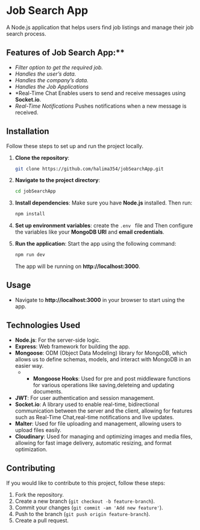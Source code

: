 # Job Search App

A Node.js application that helps users find job listings and manage their job search process.

## Features of Job Search App:**

- *Filter option to get the required job.*
- *Handles the user’s data.*
- *Handles the company’s data.*
- *Handles the Job Applications*
- *Real-Time Chat Enables users to send and receive messages using **Socket.io**.
- *Real-Time Notifications* Pushes notifications when a new message is received.


## Installation

Follow these steps to set up and run the project locally.

1. **Clone the repository**:
    ```bash
    git clone https://github.com/halima354/jobSearchApp.git
    ```

2. **Navigate to the project directory**:
    ```bash
    cd jobSearchApp
    ```

3. **Install dependencies**:
    Make sure you have **Node.js** installed. Then run:
    ```bash
    npm install
    ```

4. **Set up environment variables**:
    create the `.env ` file and Then configure the variables like your **MongoDB URI** and **email credentials**.

5. **Run the application**:
    Start the app using the following command:
    ```bash
    npm run dev
    ```

    The app will be running on **http://localhost:3000**.

## Usage

- Navigate to **http://localhost:3000** in your browser to start using the app.

## Technologies Used

- **Node.js**: For the server-side logic.
- **Express**: Web framework for building the app.
- **Mongoose**: ODM (Object Data Modeling) library for MongoDB, which allows us to define schemas, models, and interact with MongoDB in an easier way.
   - - **Mongoose Hooks**: Used for pre and post middleware functions for various operations like saving,deleteing and updating documents.
- **JWT**: For user authentication and session management.
- **Socket.io**: A library used to enable real-time, bidirectional communication between the server and the client, allowing for features such as Real-Time Chat,real-time notifications and live updates.
- **Malter**: Used for file uploading and management, allowing users to upload files easily.
- **Cloudinary**: Used for managing and optimizing images and media files, allowing for fast image delivery, automatic resizing, and format optimization.

## Contributing

If you would like to contribute to this project, follow these steps:

1. Fork the repository.
2. Create a new branch (`git checkout -b feature-branch`).
3. Commit your changes (`git commit -am 'Add new feature'`).
4. Push to the branch (`git push origin feature-branch`).
5. Create a pull request.
